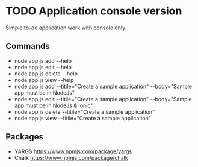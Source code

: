 # TODO Application console version

Simple to-do application work with console only.

## Commands
- node app.js add --help
- node app.js edit --help
- node app.js delete --help
- node app.js view --help
- node app.js add --titile="Create a sample application" --body="Sample app must be in NodeJs"
- node app.js edit --titile="Create a sample application" --body="Sample app must be in NodeJs & Ionic"
- node app.js delete --titile="Create a sample application"
- node app.js view --titile="Create a sample application"




## Packages
- YARGS https://www.npmjs.com/package/yargs
- Chalk https://www.npmjs.com/package/chalk